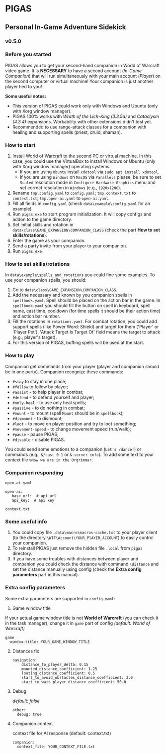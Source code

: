# PIGAS
## Personal In-Game Adventure Sidekick
### v0.5.0

### Before you started
PIGAS allows you to get your second-hand companion in World of Warcraft video game.
It is **NECESSARY** to have a second account (_In-Game Companion_) that will run simultaneously with your main account (_Player_) on the second computer or virtual machine!
Your companion is just another player tied to you!

**Some useful notes:**
- This version of PIGAS could work only with Windows and Ubuntu (only with Xorg window manager).
- PIGAS 100% works with *Wrath of the Lich-King (3.3.5a)* and *Cataclysm (4.3.4)* expansions. Workability with other extensions didn't test yet.
- Recommended to use range-attack classes for a companion with healing and supporting spells (priest, druid, shaman).

### How to start
1. Install World of Warcraft to the second PC or virtual machine. In this case, you could use the VirtualBox to install Windows or Ubuntu (only with Xorg window manager) operating systems.
   - If you are using `Ubuntu` install `xdotool` via `sudo apt install xdotool`.
   - If you are using `Windows` on `MacOS` via `Parallels` please, be sure to set `Scaled` resolution mode in `Configure-Hardware-Graphics` menu and set correct resolution in `Windows` (e.g., `1920x1200`). 
2. Rename `tmp.config.yaml` to `config.yaml`; `tmp.context.txt` to `context.txt`; `tmp.open-ai.yaml` to `open-ai.yaml`.
3. Fill all fields in `config.yaml` (check `data\example\config.yaml` for an example)
4. Run `pigas.exe` to start program initialization. It will copy configs and addon to the game directory.
5. Set initial skills and rotation in `data\class\GAME_EXPANSION\COMPANION_CLASS` 
   (check the part __How to set skills/rotations__).
6. Enter the game as your companion.
7. Send a party invite from your player to your companion.
8. Run `pigas.exe`

### How to set skills/rotations
In `data\example\spells_and_rotations` you could fine some examples.
To use your companion spells, you should:
1. Go to `data\class\GAME_EXPANSION\COMPANION_CLASS`. 
2. Add the necessary and known by you companion spells in `spellbook.yaml`. Spell should be placed on the action bar in the game.  In `spellbook.yaml` you should fill the button on spell in keyboard, spell name, cast time, cooldown (for time spells it should be their action time) and action bar number.
3. Fill the rotations in `rotations.yaml`. For combat rotation, you could add support spells (like Power Word: Shield) and target for them ('Player' or 'Player Pet'). 'Attack Target Is Target Of' field means the target to attack (e.g., player's target).
4. For this version of PIGAS, buffing spells will be used at the start.

### How to play
Companion get commands from your player (player and companion should be in one party).
Companion recognize these commands:
- `#stay` to stay in one place;
- `#follow` to follow by player;
- `#assist` - to help player in combat;
- `#defend` - to defend yourself and player;
- `#only-heal` - to use only heal spells;
- `#passive` - to do nothing in combat;
- `#mount` - to mount (spell `Mount` should be in `spellbook`);
- `#dismount` - to dismount;
- `#loot` - to move on player position and try to loot something;
- `#movement-speed` - to change movement speed (run/walk);
- `#pause` - pause PIGAS;
- `#disable` - disable PIGAS.

You could send some emotions to a companion (`Let's /dance!`) or commands (e.g., `&/cast 0 1` or `&.server info`).
To add some text to your context file `%Now we are in the Orgrimmar.`

### Companion responding

   `open-ai.yaml`
   ```
   open-ai:
      base_url:  # api url
      api_key:  # api key
   ```

   `context.txt`

### Some useful info
1. You could copy file `.data\macro\macros-cache.txt` to your player client
   (to the directory `\WTF\Account\YOUR_PlAYER_ACCOUNT`) to easily control your companion.
2. To reinstall PIGAS just remove the hidden file `.local` from `pigas` directory.
3. If you have some troubles with distances between player and companion you could check 
   the distance with command `\distance` and set the distance manually using config 
   (check the __Extra config parameters__ part in this manual).

### Extra config parameters
Some extra parameters are supported in `config.yaml`:
1. Game window title

If your actual game window title is not __World of Warcraft__ (you can check it in the task manager),
change it in `game` part of config _(default: World of Warcraft)_
   ```
   game
     window-title: YOUR_GAME_WINDOW_TITLE
   ```
2. Distances fix
    ```
    navigation:
        distance_to_player_delta: 0.15
        mounted_distance_coefficient: 1.25
        looting_distance_coefficient: 0.5
        start_to_avoid_obstacles_distance_coefficient: 3.0
        start_to_wait_player_distance_coefficient: 50.0
    ``` 
3. Debug

   _default: false_
   ```
   other:
     debug: true
   ```
4. Companion context

   context file for AI response (default: context.txt)
   ```
   companion:
     context_file: YOUR_CONTEXT_FILE.txt
   ```
   
